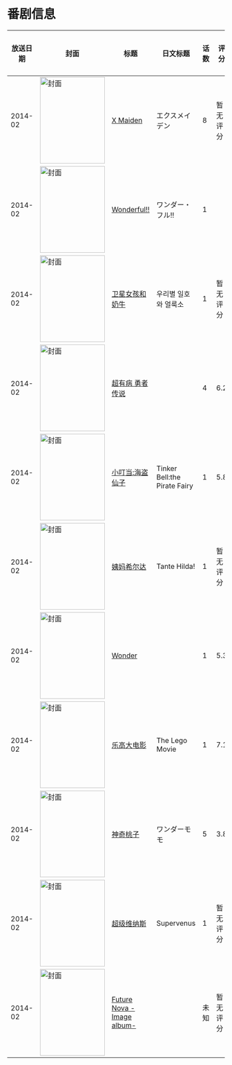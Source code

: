 # 番剧信息

|放送日期|封面|标题|日文标题|话数|评分|评分人数|
|---|---|---|---|---|---|---|
|2014-02|<img src="//lain.bgm.tv/pic/cover/c/57/25/93382_UNBu4.jpg" alt="封面" style="width:150px;height:200px;object-fit:cover;">|[X Maiden](https://bangumi.tv/subject/93382)|エクスメイデン|8|暂无评分|少于10人评分|
|2014-02|<img src="//lain.bgm.tv/pic/cover/c/a0/7c/95786_qdKbx.jpg" alt="封面" style="width:150px;height:200px;object-fit:cover;">|[Wonderful!!](https://bangumi.tv/subject/95786)|ワンダー・フル!!|1|||
|2014-02|<img src="//lain.bgm.tv/pic/cover/c/a6/54/220626_V11Ts.jpg" alt="封面" style="width:150px;height:200px;object-fit:cover;">|[卫星女孩和奶牛](https://bangumi.tv/subject/220626)|우리별 일호와 얼룩소|1|暂无评分|少于10人评分|
|2014-02|<img src="//lain.bgm.tv/pic/cover/c/6a/20/97112_73Wwh.jpg" alt="封面" style="width:150px;height:200px;object-fit:cover;">|[超有病 勇者传说](https://bangumi.tv/subject/97112)||4|6.2|145人评分|
|2014-02|<img src="//lain.bgm.tv/pic/cover/c/ef/b5/61539_p2wpp.jpg" alt="封面" style="width:150px;height:200px;object-fit:cover;">|[小叮当:海盗仙子](https://bangumi.tv/subject/61539)|Tinker Bell:the Pirate Fairy|1|5.8|12人评分|
|2014-02|<img src="//lain.bgm.tv/pic/cover/c/5b/8f/95785_Ig6GV.jpg" alt="封面" style="width:150px;height:200px;object-fit:cover;">|[姨妈希尔达](https://bangumi.tv/subject/95785)|Tante Hilda!|1|暂无评分|少于10人评分|
|2014-02|<img src="//lain.bgm.tv/pic/cover/c/d5/b7/212854_Ew6z3.jpg" alt="封面" style="width:150px;height:200px;object-fit:cover;">|[Wonder](https://bangumi.tv/subject/212854)||1|5.3|12人评分|
|2014-02|<img src="//lain.bgm.tv/pic/cover/c/85/63/95784_69vkq.jpg" alt="封面" style="width:150px;height:200px;object-fit:cover;">|[乐高大电影](https://bangumi.tv/subject/95784)|The Lego Movie|1|7.1|350人评分|
|2014-02|<img src="//lain.bgm.tv/pic/cover/c/68/fb/95300_xedqT.jpg" alt="封面" style="width:150px;height:200px;object-fit:cover;">|[神奇桃子](https://bangumi.tv/subject/95300)|ワンダーモモ|5|3.8|24人评分|
|2014-02|<img src="//lain.bgm.tv/pic/cover/c/36/5f/157793_52Dmd.jpg" alt="封面" style="width:150px;height:200px;object-fit:cover;">|[超级维纳斯](https://bangumi.tv/subject/157793)|Supervenus|1|暂无评分|少于10人评分|
|2014-02|<img src="//lain.bgm.tv/pic/cover/c/05/bf/214616_3j7Bz.jpg" alt="封面" style="width:150px;height:200px;object-fit:cover;">|[Future Nova -Image album-](https://bangumi.tv/subject/214616)||未知|暂无评分|少于10人评分|
